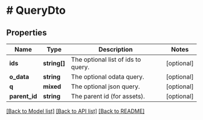 # # QueryDto

## Properties

Name | Type | Description | Notes
------------ | ------------- | ------------- | -------------
**ids** | **string[]** | The optional list of ids to query. | [optional]
**o_data** | **string** | The optional odata query. | [optional]
**q** | **mixed** | The optional json query. | [optional]
**parent_id** | **string** | The parent id (for assets). | [optional]

[[Back to Model list]](../../README.md#models) [[Back to API list]](../../README.md#endpoints) [[Back to README]](../../README.md)
